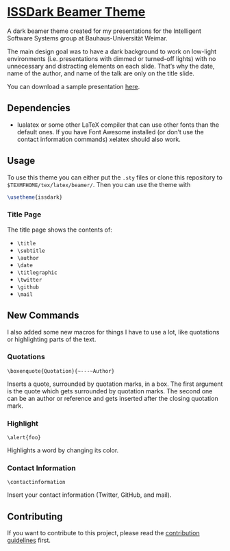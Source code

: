 # [ISSDark Beamer Theme](https://github.com/NicolaiRuckel/issdark-beamer-theme)
A dark beamer theme created for my presentations for the Intelligent Software
Systems group at Bauhaus-Universität Weimar.

The main design goal was to have a dark background to work on low-light
environments (i.e. presentations with dimmed or turned-off lights) with no
unnecessary and distracting elements on each slide. That’s why the date, name of
the author, and name of the talk are only on the title slide.

You can download a sample presentation
[here][sample presentation].

## Dependencies

* lualatex or some other LaTeX compiler that can use other fonts than
  the default ones. If you have Font Awesome installed (or don’t use the contact
  information commands) xelatex should also work.

## Usage

To use this theme you can either put the `.sty` files or clone this repository
to `$TEXMFHOME/tex/latex/beamer/`. Then you can use the theme with

```tex
\usetheme{issdark}
```

### Title Page

The title page shows the contents of:

* `\title`
* `\subtitle`
* `\author`
* `\date`
* `\titlegraphic`
* `\twitter`
* `\github`
* `\mail`

## New Commands

I also added some new macros for things I have to use a lot, like quotations or
highlighting parts of the text.

### Quotations

`\boxenquote{Quotation}{~---~Author}`

Inserts a quote, surrounded by quotation marks, in a box.
The first argument is the quote which gets surrounded by quotation marks.
The second one can be an author or reference and gets inserted after the
closing quotation mark.

### Highlight

`\alert{foo}`

Highlights a word by changing its color.

### Contact Information

`\contactinformation`

Insert your contact information (Twitter, GitHub, and mail).

## Contributing

If you want to contribute to this project, please read the [contribution
guidelines](CONTRIBUTING.md) first.


[sample presentation]: https://github.com/NicolaiRuckel/issdark-beamer-theme/releases/latest
